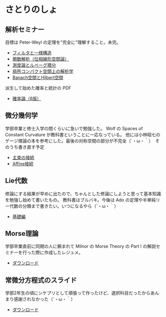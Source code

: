 # さとりのしょ

## 解析セミナー

目標は Peter-Weyl の定理を"完全に"理解すること。未完。

- [フィルタと一様構造](https://drive.google.com/file/d/0B2tz_MyG7hkeSVNNR3dzdmROdTQ/view?usp=sharing)
- [関数解析（位相線形空間論）](https://drive.google.com/file/d/0B2tz_MyG7hkeNnlCakU0aEpLZmM/view?usp=sharing)
- [測度論とルベーグ積分](https://drive.google.com/file/d/0B2tz_MyG7hkeVW40aXJQWExZdTg/view?usp=sharing)
- [局所コンパクト空間上の解析学](https://drive.google.com/file/d/0B2tz_MyG7hkeVk5Rd3JpMXdiaHc/view?usp=sharing)
- [Banach空間とHilbert空間](https://drive.google.com/file/d/11MK_ZJZQOa_uBEwi5CfHKsNvM41zy1xV/view?usp=sharing)

派生して始めた確率と統計の PDF

- [確率論（β版）](https://drive.google.com/file/d/1oMj7Lz0PjfjhtFRur0hBWEPSs6m_Y9GG/view?usp=sharing)  

## 微分幾何学

学部卒業と修士入学の間くらいに急いで勉強した。 Wolf の Spaces of Constant Curvature が教科書ということに一応なっている。
他には小林昭七のゲージ理論の本を参考にした。最後の対称空間の部分が不完全（´・ω・｀）　そのうち書き直す予定

- [主束の接続](https://drive.google.com/file/d/0B2tz_MyG7hkeUy1UTTktTERfclE/view?usp=sharing)
- [Affine接続](https://drive.google.com/file/d/0B2tz_MyG7hkeZHlPdVI4MHliQkk/view?usp=sharing)

## Lie代数

修論にする結果が早めに出たので、ちゃんとした修論にしようと思って基本知識を勉強し始めて書いたもの。
教科書はブルバキ。今後は Ado の定理や半単純リー代数の分類まで書きたい。いつになるやら（´・ω・｀）

- [基礎編](https://drive.google.com/file/d/0B2tz_MyG7hkeTXQ3MEZ1bTdSdm8/view?usp=sharing)

## Morse理論

学部卒業直前に同期の人に頼まれて Milnor の Morse Theory の Part I の解説セミナーを行った際に作成したレジュメ。

- [ダウンロード](https://drive.google.com/file/d/0B2tz_MyG7hkedUZianRWWnZBNGM/view?usp=sharing)

## 常微分方程式のスライド

学部2年生の頃にシケプリとして頑張って作ったけど、選択科目だったからあんまり感謝されなかった（´・ω・｀）

- [ダウンロード](https://drive.google.com/file/d/0B2tz_MyG7hkeWndoTXlrbzNZRVk/view?usp=sharing)
